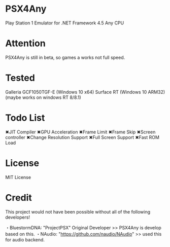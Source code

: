 # PSX4Any
Play Station 1 Emulator for .NET Framework 4.5 Any CPU

# Attention
PSX4Any is still in beta, so games a works not full speed.

# Tested
Galleria GCF1050TGF-E (Windows 10 x64)
Surface RT (Windows 10 ARM32) (maybe works on windows RT 8/8.1)

# Todo List
✖JIT Compiler
✖GPU Acceleration
✖Frame Limit
✖Frame Skip
✖Screen controller
✖Change Resolution Support
✖Full Screen Support
✖Fast ROM Load

# License
MIT License

# Credit
This project would not have been possible without all of the following developers!

・BluestormDNA: "ProjectPSX" Original Developer >> PSX4Any is develop based on this.
・NAudio: "https://github.com/naudio/NAudio" >> used this for audio backend.
